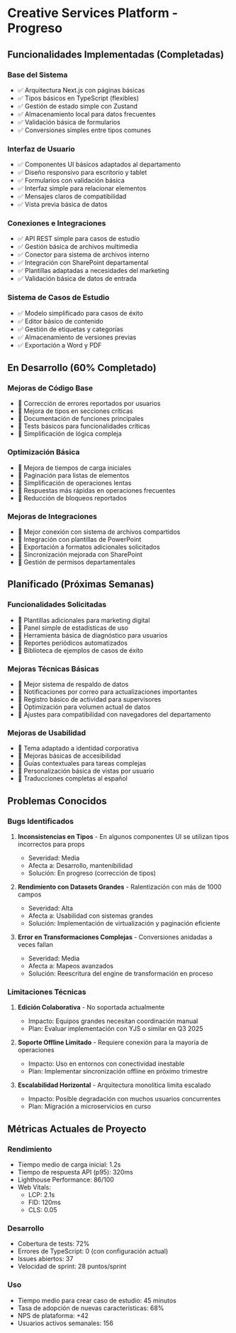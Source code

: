 # Creative Services Platform - Progreso

## Funcionalidades Implementadas (Completadas)

### Base del Sistema
- ✅ Arquitectura Next.js con páginas básicas
- ✅ Tipos básicos en TypeScript (flexibles)
- ✅ Gestión de estado simple con Zustand
- ✅ Almacenamiento local para datos frecuentes
- ✅ Validación básica de formularios
- ✅ Conversiones simples entre tipos comunes

### Interfaz de Usuario
- ✅ Componentes UI básicos adaptados al departamento
- ✅ Diseño responsivo para escritorio y tablet
- ✅ Formularios con validación básica
- ✅ Interfaz simple para relacionar elementos
- ✅ Mensajes claros de compatibilidad
- ✅ Vista previa básica de datos

### Conexiones e Integraciones
- ✅ API REST simple para casos de estudio
- ✅ Gestión básica de archivos multimedia
- ✅ Conector para sistema de archivos interno
- ✅ Integración con SharePoint departamental
- ✅ Plantillas adaptadas a necesidades del marketing
- ✅ Validación básica de datos de entrada

### Sistema de Casos de Estudio
- ✅ Modelo simplificado para casos de éxito
- ✅ Editor básico de contenido
- ✅ Gestión de etiquetas y categorías
- ✅ Almacenamiento de versiones previas
- ✅ Exportación a Word y PDF

## En Desarrollo (60% Completado)

### Mejoras de Código Base
- 🔄 Corrección de errores reportados por usuarios
- 🔄 Mejora de tipos en secciones críticas
- 🔄 Documentación de funciones principales
- 🔄 Tests básicos para funcionalidades críticas
- 🔄 Simplificación de lógica compleja

### Optimización Básica
- 🔄 Mejora de tiempos de carga iniciales
- 🔄 Paginación para listas de elementos
- 🔄 Simplificación de operaciones lentas
- 🔄 Respuestas más rápidas en operaciones frecuentes
- 🔄 Reducción de bloqueos reportados

### Mejoras de Integraciones
- 🔄 Mejor conexión con sistema de archivos compartidos
- 🔄 Integración con plantillas de PowerPoint
- 🔄 Exportación a formatos adicionales solicitados
- 🔄 Sincronización mejorada con SharePoint
- 🔄 Gestión de permisos departamentales

## Planificado (Próximas Semanas)

### Funcionalidades Solicitadas
- 📅 Plantillas adicionales para marketing digital
- 📅 Panel simple de estadísticas de uso
- 📅 Herramienta básica de diagnóstico para usuarios
- 📅 Reportes periódicos automatizados
- 📅 Biblioteca de ejemplos de casos de éxito

### Mejoras Técnicas Básicas
- 📅 Mejor sistema de respaldo de datos
- 📅 Notificaciones por correo para actualizaciones importantes
- 📅 Registro básico de actividad para supervisores
- 📅 Optimización para volumen actual de datos
- 📅 Ajustes para compatibilidad con navegadores del departamento

### Mejoras de Usabilidad
- 📅 Tema adaptado a identidad corporativa
- 📅 Mejoras básicas de accesibilidad
- 📅 Guías contextuales para tareas complejas
- 📅 Personalización básica de vistas por usuario
- 📅 Traducciones completas al español

## Problemas Conocidos

### Bugs Identificados
1. **Inconsistencias en Tipos** - En algunos componentes UI se utilizan tipos incorrectos para props
   - Severidad: Media
   - Afecta a: Desarrollo, mantenibilidad
   - Solución: En progreso (corrección de tipos)

2. **Rendimiento con Datasets Grandes** - Ralentización con más de 1000 campos
   - Severidad: Alta
   - Afecta a: Usabilidad con sistemas grandes
   - Solución: Implementación de virtualización y paginación eficiente

3. **Error en Transformaciones Complejas** - Conversiones anidadas a veces fallan
   - Severidad: Media
   - Afecta a: Mapeos avanzados
   - Solución: Reescritura del engine de transformación en proceso

### Limitaciones Técnicas
1. **Edición Colaborativa** - No soportada actualmente
   - Impacto: Equipos grandes necesitan coordinación manual
   - Plan: Evaluar implementación con YJS o similar en Q3 2025

2. **Soporte Offline Limitado** - Requiere conexión para la mayoría de operaciones
   - Impacto: Uso en entornos con conectividad inestable
   - Plan: Implementar sincronización offline en próximo trimestre

3. **Escalabilidad Horizontal** - Arquitectura monolítica limita escalado
   - Impacto: Posible degradación con muchos usuarios concurrentes
   - Plan: Migración a microservicios en curso

## Métricas Actuales de Proyecto

### Rendimiento
- Tiempo medio de carga inicial: 1.2s
- Tiempo de respuesta API (p95): 320ms
- Lighthouse Performance: 86/100
- Web Vitals:
  - LCP: 2.1s
  - FID: 120ms
  - CLS: 0.05

### Desarrollo
- Cobertura de tests: 72%
- Errores de TypeScript: 0 (con configuración actual)
- Issues abiertos: 37
- Velocidad de sprint: 28 puntos/sprint

### Uso
- Tiempo medio para crear caso de estudio: 45 minutos
- Tasa de adopción de nuevas características: 68%
- NPS de plataforma: +42
- Usuarios activos semanales: 156
